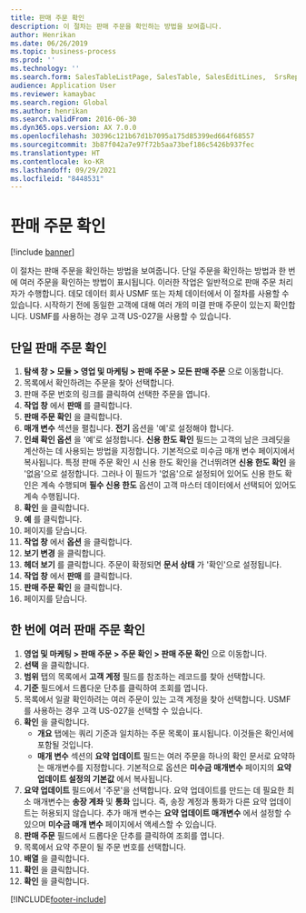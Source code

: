 ```yaml
---
title: 판매 주문 확인
description: 이 절차는 판매 주문을 확인하는 방법을 보여줍니다.
author: Henrikan
ms.date: 06/26/2019
ms.topic: business-process
ms.prod: ''
ms.technology: ''
ms.search.form: SalesTableListPage, SalesTable, SalesEditLines,  SrsReportViewerForm, CustConfirmJournal, SysQueryForm, SysQueryFieldLookUp, SysLookup, SalesParmIdLookup, SalesUnconfirmedOrdersPart
audience: Application User
ms.reviewer: kamaybac
ms.search.region: Global
ms.author: henrikan
ms.search.validFrom: 2016-06-30
ms.dyn365.ops.version: AX 7.0.0
ms.openlocfilehash: 30396c121b67d1b7095a175d85399ed664f68557
ms.sourcegitcommit: 3b87f042a7e97f72b5aa73bef186c5426b937fec
ms.translationtype: HT
ms.contentlocale: ko-KR
ms.lasthandoff: 09/29/2021
ms.locfileid: "8448531"
---
```

# <a name="confirm-sales-orders"></a>판매 주문 확인

[!include [banner](../../includes/banner.md)]

이 절차는 판매 주문을 확인하는 방법을 보여줍니다. 단일 주문을 확인하는 방법과 한 번에 여러 주문을 확인하는 방법이 표시됩니다. 이러한 작업은 일반적으로 판매 주문 처리자가 수행합니다. 데모 데이터 회사 USMF 또는 자체 데이터에서 이 절차를 사용할 수 있습니다. 시작하기 전에 동일한 고객에 대해 여러 개의 미결 판매 주문이 있는지 확인합니다. USMF를 사용하는 경우 고객 US-027을 사용할 수 있습니다.


## <a name="confirm-a-single-sales-order"></a>단일 판매 주문 확인
1. **탐색 창 > 모듈 > 영업 및 마케팅 > 판매 주문 > 모든 판매 주문** 으로 이동합니다.
2. 목록에서 확인하려는 주문을 찾아 선택합니다.
3. 판매 주문 번호의 링크를 클릭하여 선택한 주문을 엽니다.
4. **작업 창** 에서 **판매** 를 클릭합니다.
5. **판매 주문 확인** 을 클릭합니다.
6. **매개 변수** 섹션을 펼칩니다. **전기** 옵션을 '예'로 설정해야 합니다.  
7. **인쇄 확인 옵션** 을 '예'로 설정합니다. **신용 한도 확인** 필드는 고객의 남은 크레딧을 계산하는 데 사용되는 방법을 지정합니다. 기본적으로 미수금 매개 변수 페이지에서 복사됩니다. 특정 판매 주문 확인 시 신용 한도 확인을 건너뛰려면 **신용 한도 확인** 을 '없음'으로 설정합니다. 그러나 이 필드가 '없음'으로 설정되어 있어도 신용 한도 확인은 계속 수행되며 **필수 신용 한도** 옵션이 고객 마스터 데이터에서 선택되어 있어도 계속 수행됩니다. 
8. **확인** 을 클릭합니다.
9. **예** 를 클릭합니다.
10. 페이지를 닫습니다.
11. **작업 창** 에서 **옵션** 을 클릭합니다.
12. **보기 변경** 을 클릭합니다.
13. **헤더 보기** 를 클릭합니다. 주문이 확정되면 **문서 상태** 가 '확인'으로 설정됩니다. 
14. **작업 창** 에서 **판매** 를 클릭합니다.
15. **판매 주문 확인** 을 클릭합니다.
16. 페이지를 닫습니다.

## <a name="confirm-multiple-sales-orders-at-once"></a>한 번에 여러 판매 주문 확인
1. **영업 및 마케팅 > 판매 주문 > 주문 확인 > 판매 주문 확인** 으로 이동합니다.
2. **선택** 을 클릭합니다.
3. **범위** 탭의 목록에서 **고객 계정** 필드를 참조하는 레코드를 찾아 선택합니다.
4. **기준** 필드에서 드롭다운 단추를 클릭하여 조회를 엽니다.
5. 목록에서 일괄 확인하려는 여러 주문이 있는 고객 계정을 찾아 선택합니다. USMF를 사용하는 경우 고객 US-027을 선택할 수 있습니다.  
6. **확인** 을 클릭합니다.
    - **개요** 탭에는 쿼리 기준과 일치하는 주문 목록이 표시됩니다. 이것들은 확인서에 포함될 것입니다.  
    - **매개 변수** 섹션의 **요약 업데이트** 필드는 여러 주문을 하나의 확인 문서로 요약하는 매개변수를 지정합니다. 기본적으로 옵션은 **미수금 매개변수** 페이지의 **요약 업데이트 설정의 기본값** 에서 복사됩니다.  
7. **요약 업데이트** 필드에서 '주문'을 선택합니다. 요약 업데이트를 만드는 데 필요한 최소 매개변수는 **송장 계좌** 및 **통화** 입니다. 즉, 송장 계정과 통화가 다른 요약 업데이트는 허용되지 않습니다. 추가 매개 변수는 **요약 업데이트 매개변수** 에서 설정할 수 있으며 **미수금 매개 변수** 페이지에서 액세스할 수 있습니다. 
8. **판매 주문** 필드에서 드롭다운 단추를 클릭하여 조회를 엽니다.
9. 목록에서 요약 주문이 될 주문 번호를 선택합니다.
10. **배열** 을 클릭합니다.
11. **확인** 을 클릭합니다.
12. **확인** 을 클릭합니다.



[!INCLUDE[footer-include](../../../includes/footer-banner.md)]